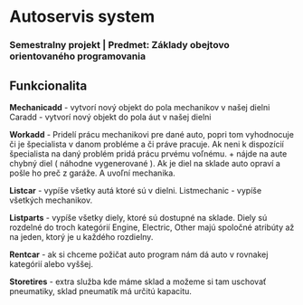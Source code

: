 # Autoservis system

### Semestralny projekt | Predmet:  Základy obejtovo orientovaného programovania

## Funkcionalita

**Mechanicadd** - vytvorí nový objekt do pola mechanikov v našej dielni Caradd - vytvorí nový objekt do pola áut v našej dielni

**Workadd** - Pridelí prácu mechanikovi pre dané auto, popri tom vyhodnocuje či je špecialista v danom probléme a či práve pracuje. Ak neni k dispozícií špecialista na daný problém pridá prácu prvému voľnému. + nájde na aute chybný diel ( náhodne vygenerované ). Ak je diel na sklade auto opraví a pošle ho preč z garáže. A uvoľní mechanika.

**Listcar** - vypíše všetky autá ktoré sú v dielni. Listmechanic - vypíše všetkých mechanikov. 

**Listparts** - vypíše všetky diely, ktoré sú dostupné na sklade. Diely sú rozdelné do troch kategórií Engine, Electric, Other majú spoločné atribúty až na jeden, ktorý je u každého rozdielny.

**Rentcar** - ak si chceme požičat auto program nám dá auto v rovnakej kategórií alebo vyššej. 

**Storetires** - extra služba kde máme sklad a možeme si tam uschovať pneumatiky, sklad pneumatík má určitú kapacitu.
